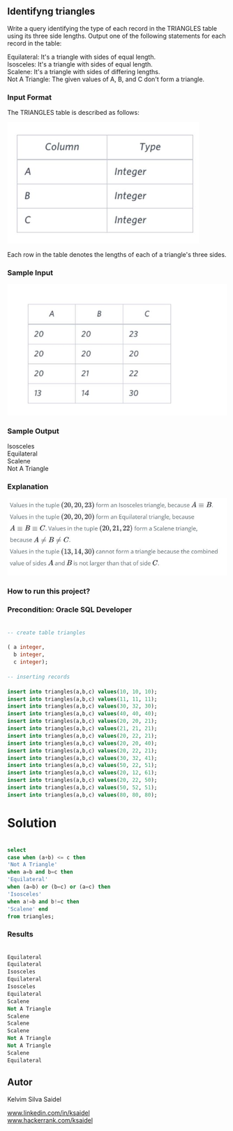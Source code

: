 ## Identifyng triangles

Write a query identifying the type of each record in the TRIANGLES table using its three side lengths. Output one of the following statements for each record in the table:

Equilateral: It's a triangle with  sides of equal length.  
Isosceles: It's a triangle with  sides of equal length.  
Scalene: It's a triangle with  sides of differing lengths.  
Not A Triangle: The given values of A, B, and C don't form a triangle.  

### Input Format  

The TRIANGLES table is described as follows:

![CONCEPTUAL_DATA_MODEL](https://github.com/kelvimSaidel/SQL_queries/blob/1628d185cd415807c11c6c666b5f7fdcaec59b34/basic/assets/triangles4.JPG)


Each row in the table denotes the lengths of each of a triangle's three sides.

### Sample Input

![CONCEPTUAL_DATA_MODEL](https://github.com/kelvimSaidel/SQL_queries/blob/1628d185cd415807c11c6c666b5f7fdcaec59b34/basic/assets/triangles2.JPG)


### Sample Output

Isosceles  
Equilateral  
Scalene  
Not A Triangle  


### Explanation

![CONCEPTUAL_DATA_MODEL](https://github.com/kelvimSaidel/SQL_queries/blob/1628d185cd415807c11c6c666b5f7fdcaec59b34/basic/assets/triangles3.JPG)


### How to run this project?


### Precondition: Oracle SQL Developer

```SQL

-- create table triangles

( a integer,
  b integer,
  c integer);

-- inserting records

insert into triangles(a,b,c) values(10, 10, 10);
insert into triangles(a,b,c) values(11, 11, 11);
insert into triangles(a,b,c) values(30, 32, 30);
insert into triangles(a,b,c) values(40, 40, 40);
insert into triangles(a,b,c) values(20, 20, 21);
insert into triangles(a,b,c) values(21, 21, 21);
insert into triangles(a,b,c) values(20, 22, 21);
insert into triangles(a,b,c) values(20, 20, 40);
insert into triangles(a,b,c) values(20, 22, 21);
insert into triangles(a,b,c) values(30, 32, 41);
insert into triangles(a,b,c) values(50, 22, 51);
insert into triangles(a,b,c) values(20, 12, 61);
insert into triangles(a,b,c) values(20, 22, 50);
insert into triangles(a,b,c) values(50, 52, 51);
insert into triangles(a,b,c) values(80, 80, 80);

```

# Solution

```SQL

select
case when (a+b) <= c then
'Not A Triangle'
when a=b and b=c then
'Equilateral'
when (a=b) or (b=c) or (a=c) then
'Isosceles'
when a!=b and b!=c then
'Scalene' end
from triangles; 

```

### Results

```SQL

Equilateral
Equilateral
Isosceles
Equilateral
Isosceles
Equilateral
Scalene
Not A Triangle
Scalene
Scalene
Scalene
Not A Triangle
Not A Triangle
Scalene
Equilateral

```

## Autor

Kelvim Silva Saidel

www.linkedin.com/in/ksaidel  
www.hackerrank.com/ksaidel
